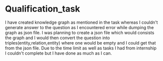 # Qualification_task
I  have created knowledge graph as mentioned in the task whereas I couldn't generate answer to the question as I encountered error while dumping the graph as json file.
I was planning to create a json file which would consists the graph and I would then convert the question into triples(entity,relation,entity) where one would be empty and 
I could get that from the json file. Due to the time limit as well as tasks I had from internship I couldn't complete but I have done as much as I can.
